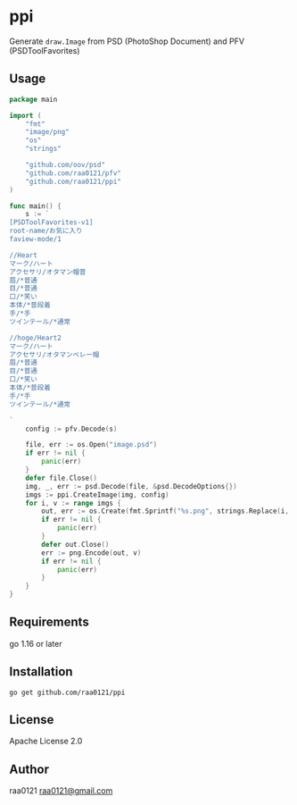 # ppi

Generate `draw.Image` from PSD (PhotoShop Document) and PFV (PSDToolFavorites)

## Usage
```go
package main

import (
	"fmt"
	"image/png"
	"os"
	"strings"

	"github.com/oov/psd"
	"github.com/raa0121/pfv"
	"github.com/raa0121/ppi"
)

func main() {
	s := `
[PSDToolFavorites-v1]
root-name/お気に入り
faview-mode/1

//Heart
マーク/ハート
アクセサリ/オタマン帽普
眉/*普通
目/*普通
口/*笑い
本体/*普段着
手/*手
ツインテール/*通常

//hoge/Heart2
マーク/ハート
アクセサリ/オタマンベレー帽
眉/*普通
目/*普通
口/*笑い
本体/*普段着
手/*手
ツインテール/*通常

`
	config := pfv.Decode(s)

	file, err := os.Open("image.psd")
	if err != nil {
		panic(err)
	}
	defer file.Close()
	img, _, err := psd.Decode(file, &psd.DecodeOptions{})
	imgs := ppi.CreateImage(img, config)
	for i, v := range imgs {
		out, err := os.Create(fmt.Sprintf("%s.png", strings.Replace(i, "/", "_", -1)))
		if err != nil {
			panic(err)
		}
		defer out.Close()
		err := png.Encode(out, v)
		if err != nil {
			panic(err)
		}
	}
}
```
## Requirements
go 1.16 or later

## Installation
```
go get github.com/raa0121/ppi
```

## License
Apache License 2.0

## Author
raa0121 <raa0121@gmail.com>
